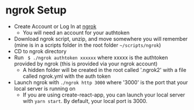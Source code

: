 # ngrok Setup

- Create Account or Log In at [ngrok](https://ngrok.com)
	- You will need an account for your authtoken
- Download ngrok script, unzip, and move somewhere you will remember (mine is in a scripts folder in the root folder `~/scripts/ngrok`)
- CD to ngrok directory
- Run ` $ ./ngrok authtoken xxxxxx` where xxxxx is the authtoken provided by ngrok (this is provided via your ngrok account)
	- A hidden folder will be created in the root called '.ngrok2' with a file called ngrok.yml with the auth token
- Launch ngrok with `./ngrok http 3000` where '3000' is the port that your local server is running on
  - If you are using create-react-app, you can launch your local server with `yarn start`. By default, your local port is 3000.
